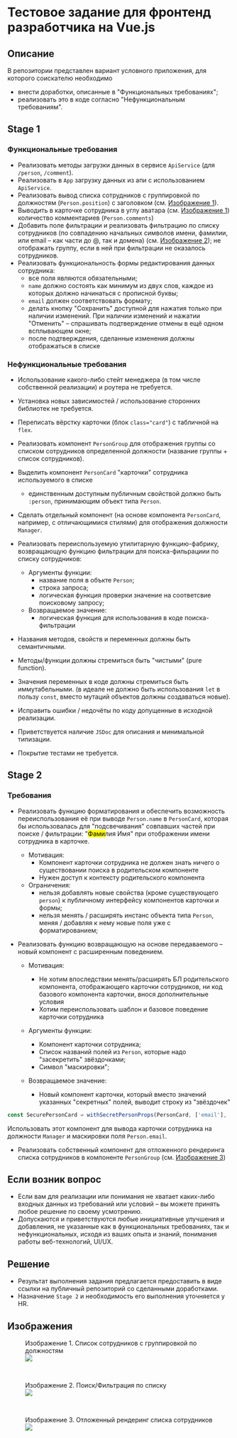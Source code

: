# Тестовое задание для фронтенд разработчика на Vue.js

## Описание
В репозитории представлен вариант условного приложения, для которого соискателю необходимо
- внести доработки, описанные в "Функциональных требованиях";
- реализовать это в коде согласно "Нефункциональным требованиям".

## Stage 1
### Функциональные требования
- Реализовать методы загрузки данных в сервисе `ApiService` (для `/person`, `/comment`).
- Реализовать в `App` загрузку данных из апи с использованием `ApiService`.
- Реализовать вывод списка сотрудников с группировкой по должностям (`Person.position`) с заголовком (см. [Изображение 1](#shot-1)).
- Выводить в карточке сотрудника в углу аватара (см. [Изображение 1](#shot-1)) количество комментариев (`Person.comments`)
- Добавить поле фильтрации и реализовать фильтрацию по списку сотрудников (по совпадению начальных символов имени, фамилии, или email – как части до @, так и домена) (см. [Изображение 2](#shot-2)); не отображать группу, 
если в ней при фильтрации не оказалось сотрудников.
- Реализовать функциональность формы редактирования данных сотрудника:
    - все поля являются обязательными;
    - `name` должно состоять как минимум из двух слов, каждое из которых должно начинаться с прописной буквы;
    - `email` должен соответствовать формату;
    - делать кнопку "Сохранить" доступной для нажатия только при наличии изменений. При наличии изменений и нажатии "Отменить" – спрашивать подтверждение отмены в ещё одном всплывающем окне;
    - после подтверждения, сделанные изменения должны отображаться в списке

### Нефункциональные требования
- Использование какого-либо стейт менеджера (в том числе собственной реализации) и роутера не требуется.
- Установка новых зависимостей / использование сторонних библиотек не требуется.
- Переписать вёрстку карточки (блок `class="card"`) с табличной на `flex`.
- Реализовать компонент `PersonGroup` для отображения группы со списком сотрудников определенной должности (название группы + список сотрудников).
- Выделить компонент `PersonCard` "карточки" сотрудника используемого в списке
  - единственным доступным публичным свойствой должно быть `:person`, принимающим объект типа `Person`.
- Сделать отдельный компонент (на основе компонента `PersonCard`, например, с отличающимися стилями) 
 для отображения должности `Manager`.
- Реализовать переиспользуемую утилитарную функцию-фабрику, возвращающую функцию фильтрации для поиска-фильрациии по списку сотрудников:
  - Аргументы функции:
    - название поля в объкте `Person`;
    - строка запроса;
    - логическая функция проверки значение на соответсвие поисковому запросу;
  - Возвращаемое значение:
    - логическая функция для использования в коде поиска-фильтрации

- Названия методов, свойств и переменных должны быть семантичными.
- Методы/функции должны стремиться быть "чистыми" (pure function).
- Значения переменных в коде должны стремиться быть иммутабельными.
  (в идеале не должно быть использования `let` в пользу `const`, вместо мутаций объектов должны создаваться новые).
- Исправить ошибки / недочёты по коду допущенные в исходной реализации.
- Приветствуется наличие `JSDoc` для описания и минимальной типизации.
- Покрытие тестами не требуется.

## Stage 2
### Требования
- Реализовать функцию форматирования и обеспечить возможность переиспользования её при
  выводе `Person.name` в `PersonCard`, которая бы использовалась для "подсвечивания" совпавших частей при поиске / фильтрации: "<mark>Фами</mark>лия Имя" при отображении имени сотрудника в карточке.
  - Мотивация:
    - Компонент карточки сотрудника не должен знать ничего о существовании поиска в родительском компоненте
    - Нужен доступ к контексту родительского компонента
  - Ограничения:
    - нельзя добавлять новые свойства (кроме существующего `person`) к публичному интерфейсу компонентов карточки и формы;
    - нельзя менять / расширять инстанс объекта типа `Person`, меняя / добавляя к нему новые поля уже с форматированием;
    
- Реализовать функцию возвращающую на основе передаваемого – новый компонент с расширенным поведением.
  - Мотивация:
    - Не хотим впоследствии менять/расширять БЛ родительского компонента, отображающего карточки сотрудников, 
       ни код базового компонента карточки, внося дополнительные условия
    - Хотим переиспользовать шаблон и базовое поведение карточки сотрудника

  - Аргументы функции:
    - Компонент карточки сотрудника;
    - Список названий полей из `Person`, которые надо "засекретить" звёздочками;
    - Символ "маскировки";
  - Возвращаемое значение:
    - Новый компонент карточки, который вместо значений указанных "секретных" полей,
      выводит строку из "звёздочек"
      <br/>
```js
const SecurePersonCard = withSecretPersonProps(PersonCard, ['email'], '*');
```
Использовать этот компонент для вывода карточки сотрудника на должности `Manager` и маскировки поля `Person.email`.

- Реализовать собственный компонент для отложенного рендеринга списка сотрудников в компоненте `PersonGroup` (см. [Изображение 3](#shot-3))

## Если возник вопрос
- Если вам для реализации или понимания не хватает каких-либо входных данных из требований или условий – вы можете принять любое решение по своему усмотрению.
- Допускаются и приветствуются любые инициативные улучшения и добавления, не указанные как в функциональных требованиях, так и нефункциональных, исходя из ваших опыта и знаний, понимания работы веб-технологий, UI/UX.

## Решение
- Результат выполнения задания предлагается предоставить в виде ссылки на публичный репозиторий со сделанными доработками.
- Назначение `Stage 2` и необходимость его выполнения уточняется у HR.


## Изображения
<a name="shot-1"></a>
<figure>
  <figcaption>Изображение 1. Список сотрудников с группировкой по должностям</figcaption>
  <img src="raw/public/docs/shot-2.png" />
</figure>
<br/>
<a name="shot-2"></a>
<figure id="shot-2">
  <figcaption>Изображение 2. Поиск/Фильтрация по списку</figcaption>
  <img src="raw/public/docs/shot-1.png" />
</figure>
<br/>
<a name="shot-3"></a>
<figure id="shot-3">
  <figcaption>Изображение 3. Отложенный рендеринг списка сотрудников</figcaption>
  <img src="raw/public/docs/shot-3.png" />
</figure>

